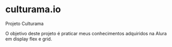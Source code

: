 # culturama.io
Projeto Culturama


O objetivo deste projeto é praticar meus conhecimentos adquiridos na Alura em display flex e grid.
